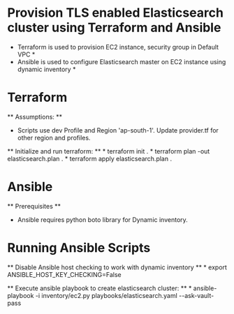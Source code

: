 # Provision TLS enabled Elasticsearch cluster using Terraform and Ansible

* Terraform is used to provision EC2 instance, security group in Default VPC *
* Ansible is used to configure Elasticsearch master on EC2 instance using dynamic inventory *

# Terraform

** Assumptions: **

* Scripts use dev Profile and Region 'ap-south-1'. Update provider.tf for other region and profiles.

** Initialize and run terraform: **
    * terraform init .
    * terraform plan -out elasticsearch.plan .
    * terraform apply elasticsearch.plan .

# Ansible

** Prerequisites **

* Ansible requires python boto library for Dynamic inventory.

# Running Ansible Scripts

** Disable Ansible host checking to work with dynamic inventory **
    * export ANSIBLE_HOST_KEY_CHECKING=False

** Execute ansible playbook to create elasticsearch cluster: **
    * ansible-playbook -i inventory/ec2.py playbooks/elasticsearch.yaml --ask-vault-pass
